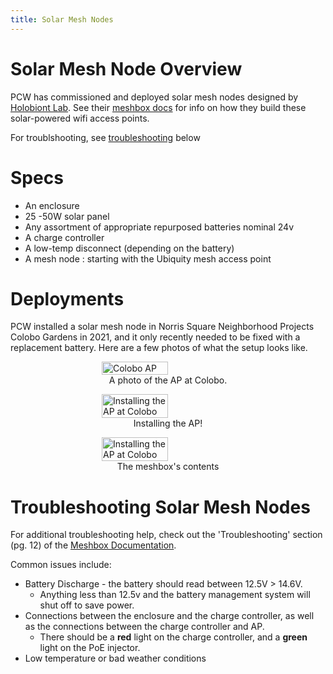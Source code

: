 ```yaml
---
title: Solar Mesh Nodes
---
```


# Solar Mesh Node Overview

PCW has commissioned and deployed solar mesh nodes designed by [Holobiont Lab](https://holobiontlab.org/). See their [meshbox docs](https://holobiontlab.org/r&d/meshbox) for info on how they build these solar-powered wifi access points.

For troublshooting, see [troubleshooting](#troubleshooting) below

# Specs

* An enclosure
* 25 -50W solar panel
* Any assortment of appropriate repurposed batteries nominal 24v
* A charge controller
* A low-temp disconnect (depending on the battery)
* A mesh node : starting with the Ubiquity mesh access point

# Deployments

PCW installed a solar mesh node in Norris Square Neighborhood Projects Colobo Gardens in 2021, and it only recently needed to be fixed with a replacement battery. Here are a few photos of what the setup looks like.

<figure style="display: flex; align-items: center; flex-direction: column;">
    <img src="../../assets/images/installations/solar/colobo_ap.jpg"
         alt="Colobo AP"
         style="width: 50%; height: 50%;">
    <figcaption>A photo of the AP at Colobo.</figcaption>
</figure>


<figure style="display: flex; align-items: center; flex-direction: column;">
    <img src="../../assets/images/installations/solar/ap_install.jpg"
         alt="Installing the AP at Colobo"
         style="width: 50%; height: 50%;">
    <figcaption>Installing the AP!</figcaption>
</figure>


<figure style="display: flex; align-items: center; flex-direction: column;">
    <img src="../../assets/images/installations/solar/solar_with_info.jpg"
         alt="Installing the AP at Colobo"
         style="width: 50%; height: 50%;">
    <figcaption>The meshbox's contents</figcaption>
</figure>

# Troubleshooting Solar Mesh Nodes
For additional troubleshooting help, check out the 'Troubleshooting' section (pg. 12) of  the [Meshbox Documentation](https://holobiontlab.org/docs/meshBoxDocumentation.pdf).

Common issues include: 

* Battery Discharge - the battery should read between 12.5V > 14.6V. 
    * Anything less than 12.5v and the battery management system will shut off to save power. 
* Connections between the enclosure and the charge controller, as well as the connections between the charge controller and AP.
    * There should be a **red** light on the charge controller, and a **green** light on the PoE injector. 
* Low temperature or bad weather conditions
 




